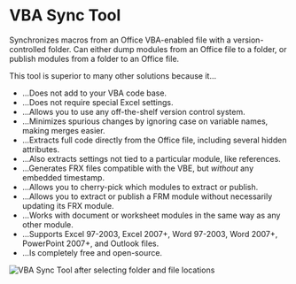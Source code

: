 # VBA Sync Tool
Synchronizes macros from an Office VBA-enabled file with a version-controlled folder. Can either dump modules from an Office file to a folder, or publish modules from a folder to an Office file.

This tool is superior to many other solutions because it…
  * …Does not add to your VBA code base.
  * …Does not require special Excel settings.
  * …Allows you to use any off-the-shelf version control system.
  * …Minimizes spurious changes by ignoring case on variable names, making merges easier.
  * …Extracts full code directly from the Office file, including several hidden attributes.
  * …Also extracts settings not tied to a particular module, like references.
  * …Generates FRX files compatible with the VBE, but *without* any embedded timestamp.
  * …Allows you to cherry-pick which modules to extract or publish.
  * …Allows you to extract or publish a FRM module without necessarily updating its FRX module.
  * …Works with document or worksheet modules in the same way as any other module.
  * …Supports Excel 97-2003, Excel 2007+, Word 97-2003, Word 2007+, PowerPoint 2007+, and Outlook files.
  * …Is completely free and open-source.

<img src='http://i.stack.imgur.com/2etAI.png' alt='VBA Sync Tool after selecting folder and file locations' style='text-align:center' />
